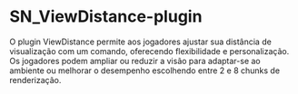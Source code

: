 # SN_ViewDistance-plugin
O plugin ViewDistance permite aos jogadores ajustar sua distância de visualização com um comando, oferecendo flexibilidade e personalização. Os jogadores podem ampliar ou reduzir a visão para adaptar-se ao ambiente ou melhorar o desempenho escolhendo entre 2 e 8 chunks de renderização. 
